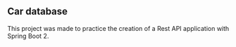 ## Car database

This project was made to practice the creation of a Rest API application with Spring Boot 2.
